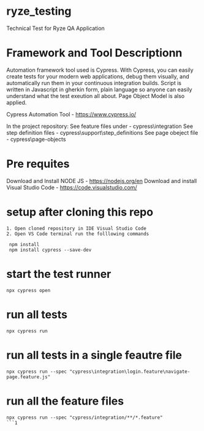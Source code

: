 # ryze_testing
Technical Test for Ryze QA Application

# Framework and Tool Descriptionn

Automation framework tool used is Cypress. With Cypress, you can easily create tests for your modern web applications, 
debug them visually, and automatically run them in your continuous integration builds.
Script is written in Javascript in gherkin form, plain language so anyone can easily understand what the test exeution all about.
Page Object Model is also applied.

Cypress Automation Tool - https://www.cypress.io/

In the project repository:
See feature files under - cypress\integration
See step definition files - cypress\support\step_definitions
See page obeject file - cypress\page-objects

# Pre requites

Download and Install NODE JS - https://nodejs.org/en
Download and install Visual Studio Code - https://code.visualstudio.com/

# setup after cloning this repo
```
1. Open cloned repository in IDE Visual Studio Code
2. Open VS Code terminal run the folllowing commands
 
 npm install 
 npm install cypress --save-dev 

```

# start the test runner 
```
npx cypress open
```

# run all tests
```
npx cypress run
```

# run all tests in a single feautre file
```
npx cypress run --spec "cypress\integration\login.feature\navigate-page.feature.js"
```

# run all the feature files
```
npx cypress run --spec "cypress/integration/**/*.feature"
```1
